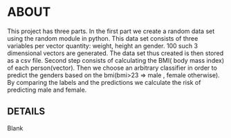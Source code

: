 # ABOUT
This project has three parts.
In the first part we create a random data set using the random module in python. This data set consists of three variables per vector quantity: weight, height an gender. 100 such 3 dimensional vectors are generated.
The data set thus created is then stored as a csv file.
Second step consists of calculating the BMI( body mass index) of each person(vector). 
Then we choose an arbitrary classifier in order to predict the genders based on the bmi(bmi>23 => male , female otherwise).
By comparing the labels and the predictions we calculate the risk of predicting male and female.

## DETAILS
Blank
